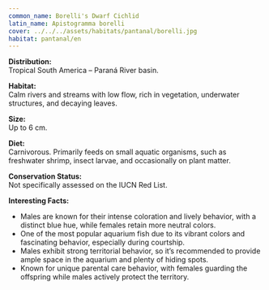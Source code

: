 ```yaml
---
common_name: Borelli's Dwarf Cichlid
latin_name: Apistogramma borelli
cover: ../../../assets/habitats/pantanal/borelli.jpg
habitat: pantanal/en
---
```

**Distribution:**  
Tropical South America – Paraná River basin.

**Habitat:**  
Calm rivers and streams with low flow, rich in vegetation, underwater structures, and decaying leaves.

**Size:**  
Up to 6 cm.

**Diet:**  
Carnivorous. Primarily feeds on small aquatic organisms, such as freshwater shrimp, insect larvae, and occasionally on plant matter.

**Conservation Status:**  
Not specifically assessed on the IUCN Red List.

**Interesting Facts:**  
- Males are known for their intense coloration and lively behavior, with a distinct blue hue, while females retain more neutral colors.  
- One of the most popular aquarium fish due to its vibrant colors and fascinating behavior, especially during courtship.  
- Males exhibit strong territorial behavior, so it’s recommended to provide ample space in the aquarium and plenty of hiding spots.  
- Known for unique parental care behavior, with females guarding the offspring while males actively protect the territory.
